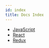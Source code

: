 ```yaml
---
id: index
title: Docs Index
---
```


- [JavaScript](javascript/index.md)
- [React](react/index.md)
- [Redux](redux/index.md)
